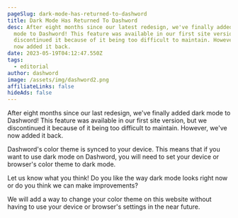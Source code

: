 ```yaml
---
pageSlug: dark-mode-has-returned-to-dashword
title: Dark Mode Has Returned To Dashword
desc: After eight months since our latest redesign, we've finally added dark
  mode to Dashword! This feature was available in our first site version, but we
  discontinued it because of it being too difficult to maintain. However, we've
  now added it back.
date: 2023-05-19T04:12:47.550Z
tags:
  - editorial
author: dashword
image: /assets/img/dashword2.png
affiliateLinks: false
hideAds: false
---
```

After eight months since our last redesign, we've finally added dark mode to Dashword! This feature was available in our first site version, but we discontinued it because of it being too difficult to maintain. However, we've now added it back.

Dashword's color theme is synced to your device. This means that if you want to use dark mode on Dashword, you will need to set your device or browser's color theme to dark mode.

Let us know what you think! Do you like the way dark mode looks right now or do you think we can make improvements?

We will add a way to change your color theme on this website without having to use your device or browser's settings in the near future.
